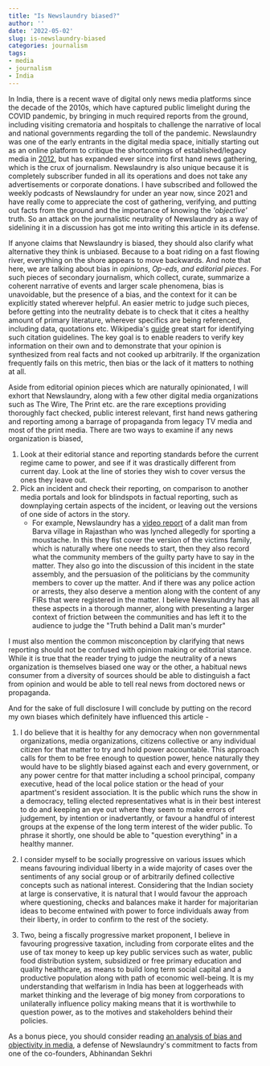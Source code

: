 ```yaml
---
title: "Is Newslaundry biased?"
author: ''
date: '2022-05-02'
slug: is-newslaundry-biased
categories: journalism
tags:
- media
- journalism
- India
---
```


In India, there is a recent wave of digital only news media platforms since the decade of the 2010s, which have captured public limelight during the COVID pandemic, by bringing in much required reports from the ground, including visiting crematoria and hospitals to challenge the narrative of local and national governments regarding the toll of the pandemic. Newslaundry was one of the early entrants in the digital media space, initially starting out as an online platform to critique the shortcomings of established/legacy media in [2012](https://www.newslaundry.com/2022/02/02/nlat10-join-us-as-we-celebrate-10-years-of-newslaundry), but has expanded ever since into first hand news gathering, which is the crux of journalism. Newslaundry is also unique because it is completely subscriber funded in all its operations and does not take any advertisements or corporate donations. I have subscribed and followed the weekly podcasts of Newslaundry for under an year now, since 2021 and have really come to appreciate the cost of gathering, verifying, and putting out facts from the ground and the importance of knowing the _'objective'_ truth. So an attack on the journalistic neutrality of Newslaundry as a way of sidelining it in a discussion has got me into writing this article in its defense.

If anyone claims that Newslaundry is biased, they should also clarify what alternative they think is unbiased. Because to a boat riding on a fast flowing river, everything on the shore appears to move backwards. And note that here, we are talking about bias in _opinions, Op-eds, and editorial pieces_. For such pieces of secondary journalism, which collect, curate, summarize a coherent narrative of events and larger scale phenomena, bias is unavoidable, but the presence of a bias, and the context for it can be explicitly stated wherever helpful. An easier metric to judge such pieces, before getting into the neutrality debate is to check that it cites a healthy amount of primary literature, wherever specifics are being referenced, including data, quotations etc. Wikipedia's [guide](https://en.wikipedia.org/wiki/Wikipedia:Citing_sources) great start for identifying such citation guidelines. The key goal is to enable readers to verify key information on their own and to demonstrate that your opinion is synthesized from real facts and not cooked up arbitrarily. If the organization frequently fails on this metric, then bias or the lack of it matters to nothing at all.

Aside from editorial opinion pieces which are naturally opinionated, I will exhort that Newslaundry, along with a few other digital media organizations such as The Wire, The Print etc. are the rare exceptions providing thoroughly fact checked, public interest relevant, first hand news gathering and reporting among a barrage of propaganda from legacy TV media and most of the print media. There are two ways to examine if any news organization is biased, 

1. Look at their editorial stance and reporting standards before the current regime came to power, and see if it was drastically different from current day. Look at the line of stories they wish to cover versus the ones they leave out.
2. Pick an incident and check their reporting, on comparison to another media portals and look for blindspots in factual reporting, such as downplaying certain aspects of the incident, or leaving out the versions of one side of actors in the story. 
	- For example, Newslaundry has a [video report](https://www.newslaundry.com/2022/04/07/truth-behind-dalit-mans-murder-over-moustache-and-a-village-bitterly-divided-in-rajasthan) of a dalit man from Barva village in Rajasthan who was lynched allegedly for sporting a moustache. In this they fist cover the version of the victims family, which is naturally where one needs to start, then they also record what the community members of the guilty party have to say in the matter. They also go into the discussion of this incident in the state assembly, and the persuasion of the politicians by the community members to cover up the matter. And if there was any police action or arrests, they also deserve a mention along with the content of any FIRs that were registered in the matter. I believe Newslaundry has all these aspects in a thorough manner, along with presenting a larger context of friction between the communities and has left it to the audience to judge the "Truth behind a Dalit man's murder"

I must also mention the common misconception by clarifying that news reporting should not be confused with opinion making or editorial stance. While it is true that the reader trying to judge the neutrality of a news organization is themselves biased one way or the other, a habitual news consumer from a diversity of sources should be able to distinguish a fact from opinion and would be able to tell real news from doctored news or propaganda.

And for the sake of full disclosure I will conclude by putting on the record my own biases which definitely have influenced this article -

1. I do believe that it is healthy for any democracy when non governmental organizations, media organizations, citizens collective or any individual citizen for that matter to try and hold power accountable. This approach calls for them to be free enough to question power, hence naturally they would have to be slightly biased against each and every government, or any power centre for that matter including a school principal, company executive, head of the local police station or the head of your apartment's resident association. It is the public which runs the show in a democracy, telling elected representatives what is in their best interest to do and keeping an eye out where they seem to make errors of judgement, by intention or inadvertantly, or favour a handful of interest groups at the expense of the long term interest of the wider public. To phrase it shortly, one should be able to "question everything" in a healthy manner.

2. I consider myself to be socially progressive on various issues which means favouring individual liberty in a wide majority of cases over the sentiments of any social group or of arbitrarily defined collective concepts such as national interest. Considering that the Indian society at large is conservative, it is natural that I would favour the approach where questioning, checks and balances make it harder for majoritarian ideas to become entwined with power to force individuals away from their liberty, in order to confirm to the rest of the society. 

3. Two, being a fiscally progressive market proponent, I believe in favouring progressive taxation, including from corporate elites and the use of tax money to keep up key public services such as water, public food distribution system, subsidized or free primary education and quality healthcare, as means to build long term social capital and a productive population along with path of economic well-being. It is my understanding that welfarism in India has been at loggerheads with market thinking and the leverage of big money from corporations to unilaterally influence policy making means that it is worthwhile to question power, as to the motives and stakeholders behind their policies.

As a bonus piece, you should consider reading [an analysis of bias and objectivity in media](https://www.newslaundry.com/2021/12/17/on-bias-objectivity-and-where-newslaundry-falls-on-the-ideological-spectrum), a defense of Newslaundry's commitment to facts from one of the co-founders, Abhinandan Sekhri